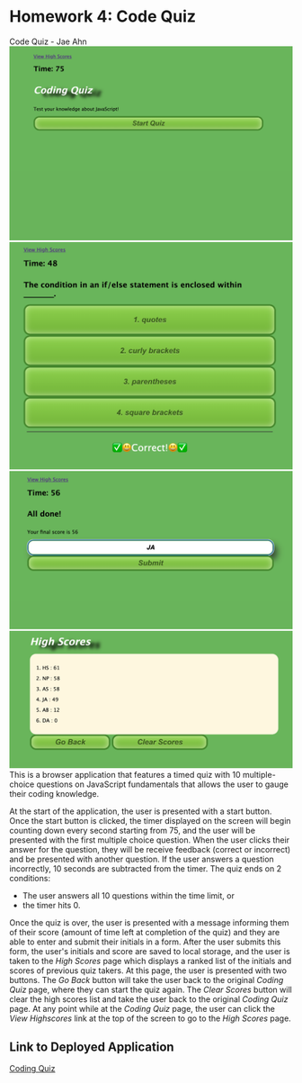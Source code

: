 # Homework 4: Code Quiz #
Code Quiz - Jae Ahn
![Coding Quiz Page 1](./assets/images/Screenshot1.png)
![Coding Quiz Page 2](./assets/images/Screenshot2.png)
![Coding Quiz Page 3](./assets/images/Screenshot3.png)
![High Scores Page](./assets/images/Screenshot4.png)
This is a browser application that features a timed quiz with 10 multiple-choice questions on JavaScript fundamentals that allows the user to gauge their coding knowledge.

At the start of the application, the user is presented with a start button.  Once the start button is clicked, the timer displayed on the screen will begin counting down every second starting from 75, and the user will be presented with the first multiple choice question.  When the user clicks their answer for the question, they will be receive feedback (correct or incorrect) and be presented with another question.  If the user answers a question incorrectly, 10 seconds are subtracted from the timer.  The quiz ends on 2 conditions: 
* The user answers all 10 questions within the time limit, or
* the timer hits 0.

Once the quiz is over, the user is presented with a message informing them of their score (amount of time left at completion of the quiz) and they are able to enter and submit their initials in a form.  After the user submits this form, the user's initials and score are saved to local storage, and the user is taken to the *High Scores* page which displays a ranked list of the initials and scores of previous quiz takers.  At this page, the user is presented with two buttons.  The *Go Back* button will take the user back to the original *Coding Quiz* page, where they can start the quiz again.  The *Clear Scores* button will clear the high scores list and take the user back to the original *Coding Quiz* page.  At any point while at the *Coding Quiz* page, the user can click the *View Highscores* link at the top of the screen to go to the *High Scores* page.

Link to Deployed Application
---------------
[Coding Quiz](https://ahnjaeyung.github.io/Code_Quiz/)
